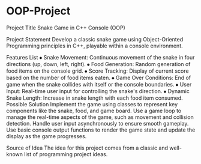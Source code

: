 # OOP-Project


Project Title
Snake Game in C++ Console (OOP)

Project Statement
Develop a classic snake game using Object-Oriented Programming principles in C++, playable within a console environment.

Features List
⦁	Snake Movement: Continuous movement of the snake in four directions (up, down, left, right).
⦁	Food Generation: Random generation of food items on the console grid.
⦁	Score Tracking: Display of current score based on the number of food items eaten.
⦁	Game Over Conditions: End of game when the snake collides with itself or the console boundaries.
⦁	User Input: Real-time user input for controlling the snake's direction.
⦁	Dynamic Snake Length: Increase in snake length with each food item consumed.
Possible Solution
Implement the game using classes to represent key components like the snake, food, and game board. Use a game loop to manage the real-time aspects of the game, such as movement and collision detection. Handle user input asynchronously to ensure smooth gameplay. Use basic console output functions to render the game state and update the display as the game progresses.

Source of Idea
The idea for this project comes from a classic and well-known list of programming project ideas.
